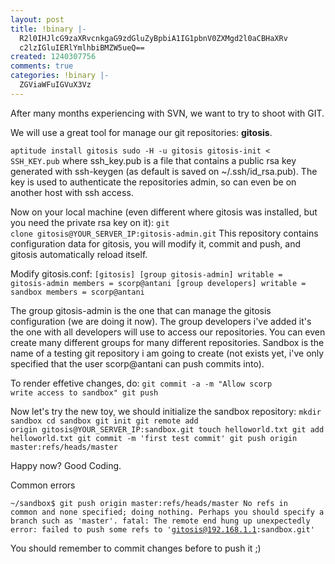 ```yaml
---
layout: post
title: !binary |-
  R2l0IHJlcG9zaXRvcnkgaG9zdGluZyBpbiA1IG1pbnV0ZXMgd2l0aCBHaXRv
  c2lzIGluIERlYmlhbiBMZW5ueQ==
created: 1240307756
comments: true
categories: !binary |-
  ZGViaWFuIGVuX3Vz
---
```

After many months experiencing with SVN, we want to try to shoot with GIT.

We will use a great tool for manage our git repositories: <strong>gitosis</strong>.

<!--break-->

<code>aptitude install gitosis
sudo -H -u gitosis gitosis-init < SSH_KEY.pub</code>
where ssh_key.pub is a file that contains a public rsa key generated with ssh-keygen (as default is saved on ~/.ssh/id_rsa.pub).
The key is used to authenticate the repositories admin, so can even be on another host with ssh access.

Now on your local machine (even different where gitosis was installed, but you need the private rsa key on it):
</code><code>git clone gitosis@YOUR_SERVER_IP:gitosis-admin.git</code>
This repository contains configuration data for gitosis, you will modify it, commit and push, and gitosis automatically reload itself.

Modify gitosis.conf:
<code>[gitosis]
[group gitosis-admin]
writable = gitosis-admin
members = scorp@antani
[group developers]
writable = sandbox
members = scorp@antani</code>

The group gitosis-admin is the one that can manage the gitosis configuration (we are doing it now).
The group developers i've added it's the one with all developers will use to access our repositories. You can even create many different groups for many different repositories.
Sandbox is the name of a testing git repository i am going to create (not exists yet, i've only specified that the user scorp@antani can push commits into).

To render effetive changes, do:
<code>git commit -a -m "Allow scorp write access to sandbox"
git push</code>

Now let's try the new toy, we should initialize the sandbox repository:
<code>mkdir sandbox
cd sandbox
git init
git remote add origin gitosis@YOUR_SERVER_IP:sandbox.git
touch helloworld.txt
git add helloworld.txt
git commit -m 'first test commit'
git push origin master:refs/heads/master
</code>

Happy now? Good Coding.



Common errors

<code>~/sandbox$ git push origin master:refs/heads/master
No refs in common and none specified; doing nothing.
Perhaps you should specify a branch such as 'master'.
fatal: The remote end hung up unexpectedly
error: failed to push some refs to 'gitosis@192.168.1.1:sandbox.git'</code>

You should remember to commit changes before to push it ;)
